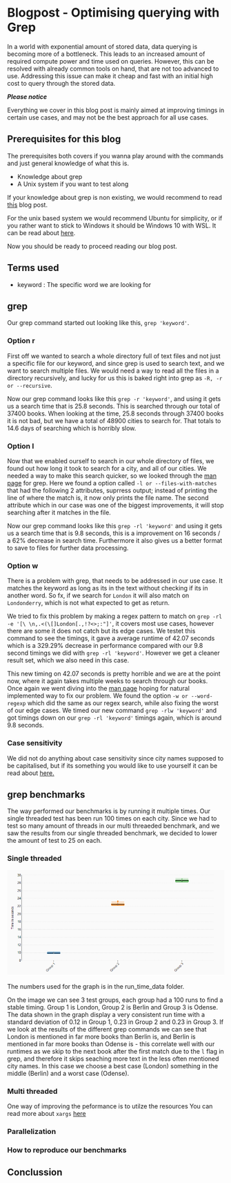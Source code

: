# Blogpost - Optimising querying with Grep

In a world with exponential amount of stored data, data querying is becoming more of a bottleneck. 
This leads to an increased amount of required compute power and time used on queries.
However, this can be resolved with already common tools on hand, that are not too advanced to use.
Addressing this issue can make it cheap and fast with an initial high cost to query through the stored data.


***Please notice***

Everything we cover in this blog post is mainly aimed at improving timings in certain use cases, and may not be the best approach for all use cases.

## Prerequisites for this blog
The prerequisites both covers if you wanna play around with the commands and just general knowledge of what this is.

 - Knowledge about grep
 - A Unix system if you want to test along 

If your knowledge about grep is non existing, we would recommend to read [this](https://www.maketecheasier.com/what-is-grep-and-uses/) blog post.

For the unix based system we would recommend Ubuntu for simplicity, or if you rather want to stick to Windows it should be Windows 10 with WSL. It can be read about [here](https://www.computerhope.com/issues/ch001879.htm).

Now you should be ready to proceed reading our blog post.

## Terms used

 - keyword : The specific word we are looking for

## grep

Our grep command started out looking like this, `grep 'keyword'`. 

### Option r

First off we wanted to search a whole directory full of text files and not just a specific file for our keyword, and since grep is used to search text, and we want to search multiple files. We would need a way to read all the files in a directory recursively, and lucky for us this is baked right into grep as `-R, -r or --recursive`.

Now our grep command looks like this `grep -r 'keyword'`, and using it gets us a search time that is 25.8 seconds. This is searched through our total of 37400 books. When looking at the time, 25.8 seconds through 37400 books it is not bad, but we have a total of 48900 cities to search for. That totals to 14.6 days of searching which is horribly slow.

### Option l

Now that we enabled ourself to search in our whole directory of files, we found out how long it took to search for a city, and all of our cities. We needed a way to make this search quicker, so we looked through the [man page](https://linux.die.net/man/1/grep) for grep. Here we found a option called `-l or --files-with-matches` that had the following 2 attributes, suprress output; instead of printing the line of where the match is, it now only prints the file name. The second attribute which in our case was one of the biggest improvements, it will stop searching after it matches in the file. 

Now our grep command looks like this `grep -rl 'keyword'` and using it gets us a search time that is 9.8 seconds, this is a improvement on 16 seconds / a 62% decrease in search time. Furthermore it also gives us a better format to save to files for further data processing. 

### Option w

There is a problem with grep, that needs to be addressed in our use case. It matches the keyword as long as its in the text without checking if its in another word. So fx, if we search for `London` it will also match on `Londonderry`, which is not what expected to get as return. 

We tried to fix this problem by making a regex pattern to match on `grep -rl -e '[\ \n,.<(\[]London[.,!?<>;:"]'`, it covers most use cases, however there are some it does not catch but its edge cases. We testet this command to see the timings, it gave a average runtime of 42.07 seconds which is a 329.29% decrease in performance compared with our 9.8 second timings we did with `grep -rl 'keyword'`. However we get a cleaner result set, which we also need in this case.

This new timing on 42.07 seconds is pretty horrible and we are at the point now, where it again takes multiple weeks to search through our books. Once again we went diving into the [man page](https://linux.die.net/man/1/grep) hoping for natural implemented way to fix our problem. We found the option `-w or --word-regexp` which did the same as our regex search, while also fixing the worst of our edge cases. We timed our new command `grep -rlw 'keyword'` and got timings down on our `grep -rl 'keyword'` timings again, which is around 9.8 seconds.

### Case sensitivity

We did not do anything about case sensitivity since city names supposed to be capitalised, but if its something you would like to use yourself it can be read about [here.](http://droptips.com/using-grep-and-ignoring-case-case-insensitive-grep)

## grep benchmarks

The way performed our benchmarks is by running it multiple times. Our single threaded test has been run 100 times on each city. Since we had to test so many amount of threads in our multi threaeded benchmark, and we saw the results from our single threaded benchmark, we decided to lower the amount of test to 25 on each.

### Single threaded
![](/Screenshot_1.png)

The numbers used for the graph is in the run_time_data folder.

On the image we can see 3 test groups, each group had a 100 runs to find a stable timing. Group 1 is London, Group 2 is Berlin and Group 3 is Odense. 
The data shown in the graph display a very consistent run time with a standard deviation of 0.12 in Group 1, 0.23 in Group 2 and 0.23 in Group 3.
If we look at the results of the different grep commands we can see that London is mentioned in far more books than Berlin is, and Berlin is mentioned in far more books than Odense is - this correlate well with our runtimes as we skip to the next book after the first match due to the `l` flag in grep, and therefore it skips seaching more text in the less often mentioned city names.
In this case we choose a best case (London) something in the middle (Berlin) and a worst case (Odense).

### Multi threaded

One way of improving the peformance is to utilze the resources
You can read more about `xargs` [here](https://shapeshed.com/unix-xargs/)

### Parallelization


### How to reproduce our benchmarks


## Conclussion